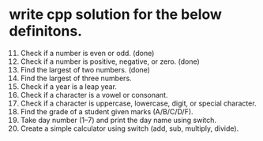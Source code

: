 # write cpp solution for the below definitons.

11. Check if a number is even or odd. (done)
12. Check if a number is positive, negative, or zero. (done)
13. Find the largest of two numbers. (done)
14. Find the largest of three numbers.
15. Check if a year is a leap year.
16. Check if a character is a vowel or consonant.
17. Check if a character is uppercase, lowercase, digit, or special character.
18. Find the grade of a student given marks (A/B/C/D/F).
19. Take day number (1–7) and print the day name using switch.
20. Create a simple calculator using switch (add, sub, multiply, divide).